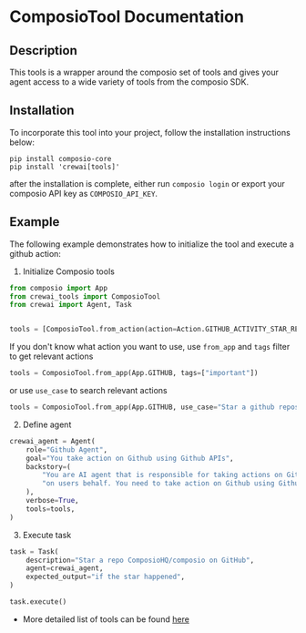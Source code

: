 # ComposioTool Documentation

## Description

This tools is a wrapper around the composio set of tools and gives your agent access to a wide variety of tools from the composio SDK.

## Installation

To incorporate this tool into your project, follow the installation instructions below:

```shell
pip install composio-core
pip install 'crewai[tools]'
```

after the installation is complete, either run `composio login` or export your composio API key as `COMPOSIO_API_KEY`.

## Example

The following example demonstrates how to initialize the tool and execute a github action:

1. Initialize Composio tools

```python
from composio import App
from crewai_tools import ComposioTool
from crewai import Agent, Task


tools = [ComposioTool.from_action(action=Action.GITHUB_ACTIVITY_STAR_REPO_FOR_AUTHENTICATED_USER)]
```

If you don't know what action you want to use, use `from_app` and `tags` filter to get relevant actions

```python
tools = ComposioTool.from_app(App.GITHUB, tags=["important"])
```

or use `use_case` to search relevant actions

```python
tools = ComposioTool.from_app(App.GITHUB, use_case="Star a github repository")
```

2. Define agent

```python
crewai_agent = Agent(
    role="Github Agent",
    goal="You take action on Github using Github APIs",
    backstory=(
        "You are AI agent that is responsible for taking actions on Github "
        "on users behalf. You need to take action on Github using Github APIs"
    ),
    verbose=True,
    tools=tools,
)
```

3. Execute task

```python
task = Task(
    description="Star a repo ComposioHQ/composio on GitHub",
    agent=crewai_agent,
    expected_output="if the star happened",
)

task.execute()
```

* More detailed list of tools can be found [here](https://app.composio.dev)
